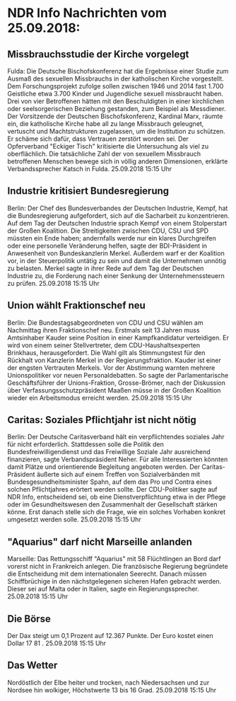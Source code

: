 # NDR Info Nachrichten vom 25.09.2018:


## Missbrauchsstudie der Kirche vorgelegt
Fulda: Die Deutsche Bischofskonferenz hat die Ergebnisse einer Studie zum Ausmaß des sexuellen Missbrauchs in der katholischen Kirche vorgestellt. Dem Forschungsprojekt zufolge sollen zwischen 1946 und 2014 fast 1.700 Geistliche etwa 3.700 Kinder und Jugendliche sexuell missbraucht haben. Drei von vier Betroffenen hätten mit den Beschuldigten in einer kirchlichen oder seelsorgerischen Beziehung gestanden, zum Beispiel als Messdiener. Der Vorsitzende der Deutschen Bischofskonferenz, Kardinal Marx, räumte ein, die katholische Kirche habe all zu lange Missbrauch geleugnet, vertuscht und Machtstrukturen zugelassen, um die Institution zu schützen. Er schäme sich dafür, dass Vertrauen zerstört worden sei. Der Opferverband "Eckiger Tisch" kritisierte die Untersuchung als viel zu oberflächlich. Die tatsächliche Zahl der von sexuellem Missbrauch betroffenen Menschen bewege sich in völlig anderen Dimensionen, erklärte Verbandssprecher Katsch in Fulda. 25.09.2018 15:15 Uhr 

## Industrie kritisiert Bundesregierung
Berlin: Der Chef des Bundesverbandes der Deutschen Industrie, Kempf, hat die Bundesregierung aufgefordert, sich auf die Sacharbeit zu konzentrieren. Auf dem Tag der Deutschen Industrie sprach Kempf von einem Stolperstart der Großen Koalition. Die Streitigkeiten zwischen CDU, CSU und SPD müssten ein Ende haben; andernfalls werde nur ein klares Durchgreifen oder eine personelle Veränderung helfen, sagte der BDI-Präsident in Anwesenheit von Bundeskanzlerin Merkel. Außerdem warf er der Koalition vor, in der Steuerpolitik untätig zu sein und damit die Unternehmen unnötig zu belasten. Merkel sagte in ihrer Rede auf dem Tag der Deutschen Industrie zu, die Forderung nach einer Senkung der Unternehmenssteuern zu prüfen. 25.09.2018 15:15 Uhr 

## Union wählt Fraktionschef neu
Berlin: Die Bundestagsabgeordneten von CDU und CSU wählen am Nachmittag ihren Fraktionschef neu. Erstmals seit 13 Jahren muss Amtsinhaber Kauder seine Position in einer Kampfkandidatur verteidigen. Er wird von einem seiner Stellvertreter, dem CDU-Haushaltsexperten Brinkhaus, herausgefordert. Die Wahl gilt als Stimmungstest für den Rückhalt von Kanzlerin Merkel in der Regierungsfraktion. Kauder ist einer der engsten Vertrauten Merkels. Vor der Abstimmung warnten mehrere Unionspolitiker vor neuen Personaldebatten. So sagte der Parlamentarische Geschäftsführer der Unions-Fraktion, Grosse-Brömer, nach der Diskussion über Verfassungsschutzpräsident Maaßen müsse in der Großen Koalition wieder ein Arbeitsmodus erreicht werden. 25.09.2018 15:15 Uhr 

## Caritas: Soziales Pflichtjahr ist nicht nötig
Berlin: Der Deutsche Caritasverband hält ein verpflichtendes soziales Jahr für nicht erforderlich. Stattdessen solle die Politik den Bundesfreiwilligendienst und das Freiwillige Soziale Jahr ausreichend finanzieren, sagte Verbandspräsident Neher. Für alle Interessierten könnten damit Plätze und orientierende Begleitung angeboten werden. Der Caritas-Präsident äußerte sich auf einem Treffen von Sozialverbänden mit Bundesgesundheitsminister Spahn, auf dem das Pro und Contra eines solchen Pflichtjahres erörtert werden sollte. Der CDU-Politiker sagte auf NDR Info, entscheidend sei, ob eine Dienstverpflichtung etwa in der Pflege oder im Gesundheitswesen den Zusammenhalt der Gesellschaft stärken könne. Erst danach stelle sich die Frage, wie ein solches Vorhaben konkret umgesetzt werden solle. 25.09.2018 15:15 Uhr 

## "Aquarius" darf nicht Marseille anlanden
Marseille: Das Rettungsschiff "Aquarius" mit 58 Flüchtlingen an Bord darf vorerst nicht in Frankreich anlegen. Die französische Regierung begründete die Entscheidung mit dem internationalen Seerecht. Danach müssen Schiffbrüchige in den nächstgelegenen sicheren Hafen gebracht werden. Dieser sei auf Malta oder in Italien, sagte ein Regierungssprecher. 25.09.2018 15:15 Uhr 

## Die Börse
Der Dax steigt um  0,1  Prozent auf  12.367  Punkte. Der Euro kostet einen Dollar  17 81 . 25.09.2018 15:15 Uhr 

## Das Wetter
Nordöstlich der Elbe heiter und trocken, nach Niedersachsen und zur Nordsee hin wolkiger, Höchstwerte 13 bis 16 Grad. 25.09.2018 15:15 Uhr 
